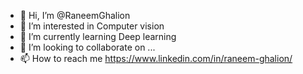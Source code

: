 - 👋 Hi, I’m @RaneemGhalion
- 👀 I’m interested in Computer vision
- 🌱 I’m currently learning Deep learning
- 💞️ I’m looking to collaborate on ...
- 📫 How to reach me https://www.linkedin.com/in/raneem-ghalion/

<!---
RaneemGhalion/RaneemGhalion is a ✨ special ✨ repository because its `README.md` (this file) appears on your GitHub profile.
You can click the Preview link to take a look at your changes.
--->
